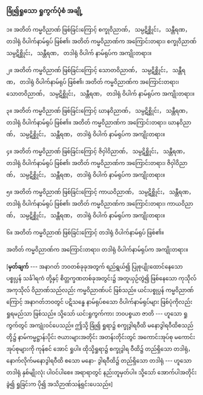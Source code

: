 ### ခြုံ၍ရှုသော ရှုကွက်ပုံစံ အချို့

၁။ အတိတ် ကမ္မဝိညာဏ် ဖြစ်ခြင်းကြောင့် စက္ခုဝိညာဏ်， သမ္ပဋိစ္ဆိုင်း， သန္တီရဏ， တဒါရုံ ဝိပါက်နာမ်ရုပ်
ဖြစ်၏၊ အတိတ် ကမ္မဝိညာဏ်က အကြောင်းတရား၊ စက္ခုဝိညာဏ် သမ္ပဋိစ္ဆိုင်း， သန္တီရဏ， တဒါရုံ ဝိပါက်
နာမ်ရုပ်က အကျိုးတရား။

၂။ အတိတ် ကမ္မဝိညာဏ် ဖြစ်ခြင်းကြောင့် သောတဝိညာဏ်， သမ္ပဋိစ္ဆိုင်း， သန္တီရဏ， တဒါရုံ ဝိပါက်နာမ်ရုပ်
ဖြစ်၏၊ အတိတ် ကမ္မဝိညာဏ်က အကြောင်းတရား၊ သောတဝိညာဏ်， သမ္ပဋိစ္ဆိုင်း， သန္တီရဏ， တဒါရုံ ဝိပါက်
နာမ်ရုပ်က အကျိုးတရား။

၃။ အတိတ် ကမ္မဝိညာဏ် ဖြစ်ခြင်းကြောင့် ဃာနဝိညာဏ်， သမ္ပဋိစ္ဆိုင်း， သန္တီရဏ， တဒါရုံ ဝိပါက်နာမ်ရုပ်
ဖြစ်၏။ အတိတ် ကမ္မဝိညာဏ်က အကြောင်းတရား၊ ဃာနဝိညာဏ်， သမ္ပဋိစ္ဆိုင်း， သန္တီရဏ， တဒါရုံ ဝိပါက်
နာမ်ရုပ်က အကျိုးတရား။

၄။ အတိတ် ကမ္မဝိညာဏ် ဖြစ်ခြင်းကြောင့် ဇိဝှါဝိညာဏ်， သမ္ပဋိစ္ဆိုင်း， သန္တီရဏ， တဒါရုံ ဝိပါက်နာမ်ရုပ်
ဖြစ်၏၊ အတိတ် ကမ္မဝိညာဏ်က အကြောင်းတရား၊ ဇိဝှါဝိညာဏ်， သမ္ပဋိစ္ဆိုင်း， သန္တီရဏ， တဒါရုံ ဝိပါက်
နာမ်ရုပ်က အကျိုးတရား။

၅။ အတိတ် ကမ္မဝိညာဏ် ဖြစ်ခြင်းကြောင့် ကာယဝိညာဏ်， သမ္ပဋိစ္ဆိုင်း， သန္တီရဏ， တဒါရုံ ဝိပါက်နာမ်ရုပ်
ဖြစ်၏၊ အတိတ် ကမ္မဝိညာဏ်က အကြောင်းတရား၊ ကာယဝိညာဏ်， သမ္ပဋိစ္ဆိုင်း， သန္တီရဏ， တဒါရုံ ဝိပါက်
နာမ်ရုပ်က အကျိုးတရား။

၆။ အတိတ် ကမ္မဝိညာဏ် ဖြစ်ခြင်းကြောင့် တဒါရုံ ဝိပါက်နာမ်ရုပ် ဖြစ်၏။

အတိတ် ကမ္မဝိညာဏ်က အကြောင်းတရား၊ တဒါရုံ ဝိပါက်နာမ်ရုပ်က အကျိုးတရား။

[**မှတ်ချက်** --- အနာဂတ် ဘ၀တစ်ခုခုအတွက် ရည်ရွယ်၍ ပြုစုပျိုးထောင်နေသော ပစ္စုပ္ပန် သင်္ခါရကံ
တို့နှင့် စိတ္တက္ခဏတစ်ခုအတွင်း၌ အတူယှဉ်တွဲ၍ ဖြစ်နေသော ကုသိုလ် အကုသိုလ် ဝိညာဏ်သည်လည်း
ကမ္မဝိညာဏ်ပင် ဖြစ်သည်။ ယင်းပစ္စုပ္ပန် ကမ္မဝိညာဏ်ကြောင့် အနာဂတ်ဘ၀တွင် ပဋိသန္ဓေ နာမ်ရုပ်စသော
ဝိပါက်နာမ်ရုပ်များ ဖြစ်ပုံကိုလည်း ရှုရမည်သာ ဖြစ်သည်။ သို့သော် ယင်းရှုကွက်ကား ဘ၀ပစ္စယာ ဇာတိ ---
ဟူသော ရှုကွက်တွင် အကျုံးဝင်ပေသည်။ ဤသို့ ခြုံ၍ ရှုရာ၌ စက္ခုဒွါရဝီထိ မနောဒွါရဝီထိစသည်တို့၌
နာမ်ကမ္မဋ္ဌာန်းပိုင်း ဇယားများအတိုင်း အတန်းတိုင်းတွင် အကောင်းအုပ်စု မကောင်းအုပ်စုများကို ကုန်စင်
အောင် ရှုပါ။ ထိုသို့ရှုရာ၌ စက္ခုဒွါရ ဝီထိ၌ တည်ရှိသော တဒါရုံ， နောက်လိုက်မနောဒွါရဝီထိ စသော မနော-
ဒွါရဝီထိ၌ တည်ရှိသော တဒါရုံ --- ဟူသော တဒါရုံ နှစ်မျိုးလုံး ပါဝင်ပါစေ။ အရာရာတွင် နည်းတူမှတ်ပါ။
သို့သော် အောက်ပါအတိုင်း ခွဲ၍ ရှုခြင်းက ပို၍ အသိဉာဏ်သန့်ရှင်းပေသည်။]
